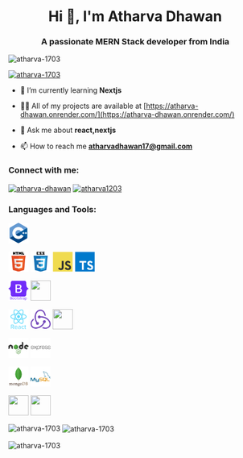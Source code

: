 <h1 align="center">Hi 👋, I'm Atharva Dhawan</h1>
<h3 align="center">A passionate MERN Stack developer from India</h3>

<p align="left"> <img src="https://komarev.com/ghpvc/?username=atharva-1703&label=Profile%20views&color=0e75b6&style=flat" alt="atharva-1703" /> </p>

<p align="left"> <a href="https://github.com/ryo-ma/github-profile-trophy"><img src="https://github-profile-trophy.vercel.app/?username=atharva-1703" alt="atharva-1703" /></a> </p>

- 🌱 I’m currently learning **Nextjs**

- 👨‍💻 All of my projects are available at [https://atharva-dhawan.onrender.com/](https://atharva-dhawan.onrender.com/)

- 💬 Ask me about **react,nextjs**

- 📫 How to reach me **atharvadhawan17@gmail.com**

<h3 align="left">Connect with me:</h3>
<p align="left">
<a href="https://linkedin.com/in/atharva-dhawan" target="blank"><img align="center" src="https://raw.githubusercontent.com/rahuldkjain/github-profile-readme-generator/master/src/images/icons/Social/linked-in-alt.svg" alt="atharva-dhawan" height="30" width="40" /></a>
<a href="https://www.leetcode.com/atharva1203" target="blank"><img align="center" src="https://raw.githubusercontent.com/rahuldkjain/github-profile-readme-generator/master/src/images/icons/Social/leet-code.svg" alt="atharva1203" height="30" width="40" /></a>
</p>

<h3 align="left">Languages and Tools:</h3>

<p align="left"> 
  <!-- Programming -->
  <a href="https://www.w3schools.com/cpp/"><img src="https://raw.githubusercontent.com/devicons/devicon/master/icons/cplusplus/cplusplus-original.svg" width="40" height="40"/></a>

  <!-- Frontend Core -->

<a href="https://www.w3.org/html/"><img src="https://raw.githubusercontent.com/devicons/devicon/master/icons/html5/html5-original-wordmark.svg" width="40" height="40"/></a>
<a href="https://www.w3schools.com/css/"><img src="https://raw.githubusercontent.com/devicons/devicon/master/icons/css3/css3-original-wordmark.svg" width="40" height="40"/></a>
<a href="https://developer.mozilla.org/en-US/docs/Web/JavaScript"><img src="https://raw.githubusercontent.com/devicons/devicon/master/icons/javascript/javascript-original.svg" width="40" height="40"/></a>
<a href="https://www.typescriptlang.org/"><img src="https://raw.githubusercontent.com/devicons/devicon/master/icons/typescript/typescript-original.svg" width="40" height="40"/></a>

  <!-- Styling Frameworks -->

<a href="https://getbootstrap.com"><img src="https://raw.githubusercontent.com/devicons/devicon/master/icons/bootstrap/bootstrap-plain-wordmark.svg" width="40" height="40"/></a>
<a href="https://tailwindcss.com/"><img src="https://www.vectorlogo.zone/logos/tailwindcss/tailwindcss-icon.svg" width="40" height="40"/></a>

  <!-- Frontend Libraries -->

<a href="https://reactjs.org/"><img src="https://raw.githubusercontent.com/devicons/devicon/master/icons/react/react-original-wordmark.svg" width="40" height="40"/></a>
<a href="https://redux.js.org"><img src="https://raw.githubusercontent.com/devicons/devicon/master/icons/redux/redux-original.svg" width="40" height="40"/></a>
<a href="https://nextjs.org/"><img src="https://www.svgrepo.com/show/354113/nextjs-icon.svg" width="40" height="40"/></a>

  <!-- Backend -->

<a href="https://nodejs.org"><img src="https://raw.githubusercontent.com/devicons/devicon/master/icons/nodejs/nodejs-original-wordmark.svg" width="40" height="40"/></a>
<a href="https://expressjs.com"><img src="https://raw.githubusercontent.com/devicons/devicon/master/icons/express/express-original-wordmark.svg" width="40" height="40"/></a>

  <!-- Databases -->

<a href="https://www.mongodb.com/"><img src="https://raw.githubusercontent.com/devicons/devicon/master/icons/mongodb/mongodb-original-wordmark.svg" width="40" height="40"/></a>
<a href="https://www.mysql.com/"><img src="https://raw.githubusercontent.com/devicons/devicon/master/icons/mysql/mysql-original-wordmark.svg" width="40" height="40"/></a>

  <!-- Tools -->

<a href="https://git-scm.com/"><img src="https://www.vectorlogo.zone/logos/git-scm/git-scm-icon.svg" width="40" height="40"/></a>
<a href="https://postman.com"><img src="https://www.vectorlogo.zone/logos/getpostman/getpostman-icon.svg" width="40" height="40"/></a>

</p>

<p><img align="left" src="https://github-readme-stats.vercel.app/api/top-langs?username=atharva-1703&show_icons=true&locale=en&layout=compact" alt="atharva-1703" /></p>

<p>&nbsp;<img align="center" src="https://github-readme-stats.vercel.app/api?username=atharva-1703&show_icons=true&locale=en" alt="atharva-1703" /></p>

<p><img align="center" src="https://github-readme-streak-stats.herokuapp.com/?user=atharva-1703&" alt="atharva-1703" /></p>
